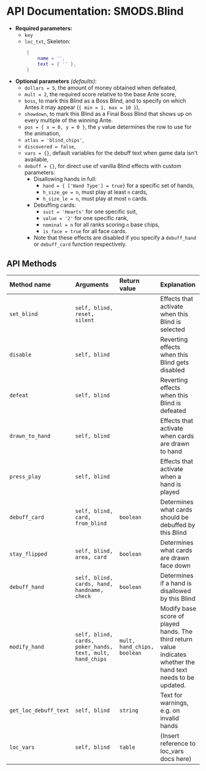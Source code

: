 # API Documentation: SMODS.Blind
- **Required parameters:**
	- `key`
	- `loc_txt`, Skeleton:
	```lua
		{
			name = '',
			text = { '' },
		}
	```
- **Optional parameters** *(defaults)*:
	- `dollars = 5`, the amount of money obtained when defeated,
	- `mult = 2`, the required score relative to the base Ante score,
	- `boss`, to mark this Blind as a Boss Blind, and to specify on which Antes it may appear (`{ min = 1, max = 10 }`),
	- `showdown`, to mark this Blind as a Final Boss Blind that shows up on every multiple of the winning Ante.
	- `pos = { x = 0, y = 0 }`, the `y` value determines the row to use for the animation,
	- `atlas = 'blind_chips'`,
	- `discovered = false`,
	- `vars = {}`, default variables for the debuff text when game data isn't available,
	- `debuff = {}`, for direct use of vanilla Blind effects with custom parameters:
		- Disallowing hands in full:
			- `hand = { ['Hand Type'] = true}` for a specific set of hands,
			- `h_size_ge = n`, must play at least `n` cards,
			- `h_size_le = n`, must play at most `n` cards.
		- Debuffing cards:
			- `suit = 'Hearts'` for one specific suit,
			- `value = '2'` for one specific rank,
			- `nominal = n` for all ranks scoring `n` base chips,
			- `is_face = true` for all face cards.
		- Note that these effects are disabled if you specify a `debuff_hand` or `debuff_card` function respectively.

## API Methods
| Method name 	| Arguments 					| Return value 		| Explanation 	|
| :-----		| :------						| :------		 	| :-------- 	|
| `set_blind`	| `self, blind, reset, silent`	| 					| Effects that activate when this Blind is selected |
| `disable`		| `self, blind`					| 					| Reverting effects when this Blind gets disabled |
| `defeat`		| `self, blind`					|					| Reverting effects when this Blind is defeated |
| `drawn_to_hand`| `self, blind`				| 					| Effects that activate when cards are drawn to hand |
| `press_play` 	| `self, blind`					| 					| Effects that activate when a hand is played |
| `debuff_card` | `self, blind, card, from_blind`| `boolean`		| Determines what cards should be debuffed by this Blind |
| `stay_flipped`| `self, blind, area, card`		| `boolean`			| Determines what cards are drawn face down |
| `debuff_hand`	| `self, blind, cards, hand, handname, check`|`boolean`| Determines if a hand is disallowed by this Blind |
| `modify_hand` | `self, blind, cards, poker_hands, text, mult, hand_chips`| `mult, hand_chips, boolean` | Modify base score of played hands. The third return value indicates whether the hand text needs to be updated. |
| `get_loc_debuff_text` | `self, blind`			| `string`			| Text for warnings, e.g. on invalid hands |
| `loc_vars`	| `self, blind`					| `table`			| (Insert reference to loc_vars docs here)
